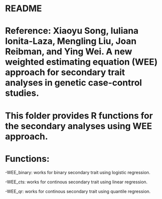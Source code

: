 # README

# Reference: Xiaoyu Song, Iuliana Ionita-Laza, Mengling Liu, Joan Reibman, and Ying Wei. A new weighted estimating equation (WEE) approach for secondary trait analyses in genetic case-control studies. 

# This folder provides R functions for the secondary analyses using WEE approach.

# Functions:
  -WEE_binary: works for binary secondary trait using logistic regression.
  
  -WEE_cts: works for continous secondary trait using linear regression.
  
  -WEE_qr: works for continous secondary trait using quantile regression.
